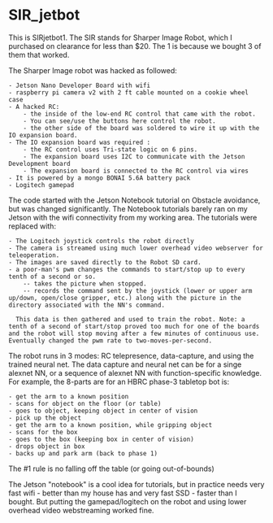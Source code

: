 # SIR_jetbot
This is SIRjetbot1. The SIR stands for Sharper Image Robot, which I purchased on
 clearance for less than $20. The 1 is because we bought 3 of them that worked.

The Sharper Image robot was hacked as followed:

    - Jetson Nano Developer Board with wifi
    - raspberry pi camera v2 with 2 ft cable mounted on a cookie wheel case
    - A hacked RC:
        - the inside of the low-end RC control that came with the robot. 
        - You can see/use the buttons here control the robot. 
        - the other side of the board was soldered to wire it up with the IO expansion board.
    - The IO expansion board was required :
        - the RC control uses Tri-state logic on 6 pins.
        - The expansion board uses I2C to communicate with the Jetson Development board
        - The expansion board is connected to the RC control via wires
    - It is powered by a mongo BONAI 5.6A battery pack
    - Logitech gamepad

The code started with the Jetson Notebook tutorial on Obstacle avoidance, but was changed 
significantly. The Notebook tutorials barely ran on my Jetson with the wifi connectivity from my working area. The tutorials were replaced with:

    - The Logitech joystick controls the robot directly
    - The camera is streamed using much lower overhead video webserver for teleoperation.
    - The images are saved directly to the Robot SD card.
    - a poor-man's pwm changes the commands to start/stop up to every tenth of a second or so.
        -- takes the picture when stopped.  
        -- records the command sent by the joystick (lower or upper arm up/down, open/close gripper, etc.) along with the picture in the directory associated with the NN's command.
    
      This data is then gathered and used to train the robot. Note: a tenth of a second of start/stop proved too much for one of the boards and the robot will stop moving after a few minutes of continuous use. Eventually changed the pwm rate to two-moves-per-second.

The robot runs in 3 modes: RC telepresence, data-capture, and using the trained neural net.  The data capture and neural net can be for a singe alexnet NN, or a sequence of alexnet NN with function-specific knowledge. For example, the 8-parts are for an HBRC phase-3 tabletop bot is:

    - get the arm to a known position
    - scans for object on the floor (or table)
    - goes to object, keeping object in center of vision
    - pick up the object
    - get the arm to a known position, while gripping object
    - scans for the box
    - goes to the box (keeping box in center of vision)
    - drops object in box
    - backs up and park arm (back to phase 1)

The #1 rule is no falling off the table (or going out-of-bounds)

The Jetson "notebook" is a cool idea for tutorials, but in practice needs very fast wifi - better than my house has and very fast SSD - faster than I bought.  But putting the gamepad/logitech on the robot and using lower overhead video webstreaming worked fine.


